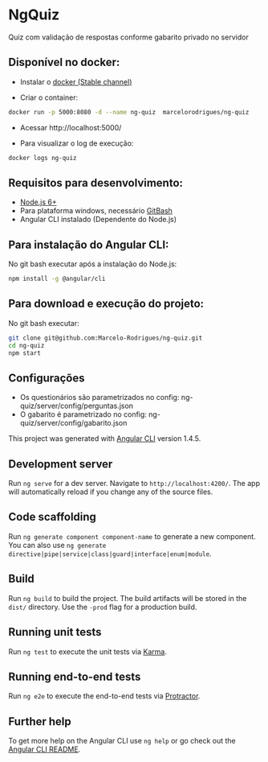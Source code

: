 # NgQuiz

Quiz com validação de respostas conforme gabarito privado no servidor

## Disponível no docker:

- Instalar o [docker (Stable channel)](https://docs.docker.com/docker-for-windows/install/)

- Criar o container:

``` bash
docker run -p 5000:8080 -d --name ng-quiz  marcelorodrigues/ng-quiz
```

- Acessar http://localhost:5000/

- Para visualizar o log de execução:

``` bash
docker logs ng-quiz
```

## Requisitos para desenvolvimento:

- [Node.js 6+](https://nodejs.org/en/)
- Para plataforma windows, necessário [GitBash](https://git-scm.com/downloads)
- Angular CLI instalado (Dependente do Node.js)

## Para instalação do Angular CLI:

No git bash executar após a instalação do Node.js:

``` bash
npm install -g @angular/cli
```

## Para download e execução do projeto:

No git bash executar:

``` bash
git clone git@github.com:Marcelo-Rodrigues/ng-quiz.git
cd ng-quiz
npm start
```

## Configurações

- Os questionários são parametrizados no config: ng-quiz/server/config/perguntas.json
- O gabarito é parametrizado no config: ng-quiz/server/config/gabarito.json

This project was generated with [Angular CLI](https://github.com/angular/angular-cli) version 1.4.5.

## Development server

Run `ng serve` for a dev server. Navigate to `http://localhost:4200/`. The app will automatically reload if you change any of the source files.

## Code scaffolding

Run `ng generate component component-name` to generate a new component. You can also use `ng generate directive|pipe|service|class|guard|interface|enum|module`.

## Build

Run `ng build` to build the project. The build artifacts will be stored in the `dist/` directory. Use the `-prod` flag for a production build.

## Running unit tests

Run `ng test` to execute the unit tests via [Karma](https://karma-runner.github.io).

## Running end-to-end tests

Run `ng e2e` to execute the end-to-end tests via [Protractor](http://www.protractortest.org/).

## Further help

To get more help on the Angular CLI use `ng help` or go check out the [Angular CLI README](https://github.com/angular/angular-cli/blob/master/README.md).
